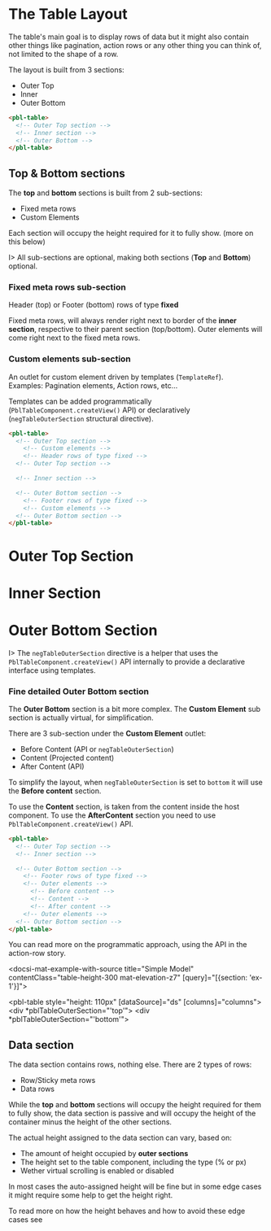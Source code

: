 # The Table Layout

The table's main goal is to display rows of data but it might also contain other things like pagination, action rows or any other thing you can think of, not limited to the shape of a row.

The layout is built from 3 sections:

- Outer Top
- Inner
- Outer Bottom

<div fxLayout>
  <div fxFlex="50%">

```html
<pbl-table>
  <!-- Outer Top section -->
  <!-- Inner section -->
  <!-- Outer Bottom -->
</pbl-table>
```

  </div>
  <div fxFlex="50%">
    <pbl-table showFooter vScrollNone
              [columns]="columns" [dataSource]="ds">
      <div *pblTableOuterSection="'top'"></div>
      <div *pblTableOuterSection="'bottom'"></div>
    </pbl-table>
  </div>
</div>

## Top & Bottom sections

The **top** and **bottom** sections is built from 2 sub-sections:

- Fixed meta rows
- Custom Elements

Each section will occupy the height required for it to fully show. (more on this below)

I> All sub-sections are optional, making both sections (**Top** and **Bottom**) optional.

### Fixed meta rows sub-section

Header (top) or Footer (bottom) rows of type **fixed**

Fixed meta rows, will always render right next to border of the **inner section**, respective to their parent section (top/bottom).
Outer elements will come right next to the fixed meta rows.

### Custom elements sub-section

An outlet for custom element driven by templates (`TemplateRef`).  
Examples: Pagination elements, Action rows, etc...

Templates can be added programmatically (`PblTableComponent.createView()` API) or declaratively (`negTableOuterSection` structural directive).

<div fxLayout>
  <div fxFlex="50%">

```html
<pbl-table>
  <!-- Outer Top section -->
    <!-- Custom elements -->
    <!-- Header rows of type fixed -->
  <!-- Outer Top section -->

  <!-- Inner section -->

  <!-- Outer Bottom section -->
    <!-- Footer rows of type fixed -->
    <!-- Custom elements -->
  <!-- Outer Bottom section -->
</pbl-table>
```

  </div>
  <div fxFlex="50%">
    <pbl-table showFooter vScrollNone
              [columns]="{ table: { cols: [ { prop: '__virtual__', label: ' ' } ] } }" [dataSource]="[ {} ]">
      <div *pblTableOuterSection="'top'">
        <h1>Outer Top Section</h1>
      </div>
      <div *pblTableCellDef="'__virtual__'">
        <h1>Inner Section</h1>
      </div>
      <div *pblTableOuterSection="'bottom'">
        <h1>Outer Bottom Section</h1>
      </div>
    </pbl-table>
  </div>
</div>

I> The `negTableOuterSection` directive is a helper that uses the `PblTableComponent.createView()` API internally to provide a declarative interface using templates.

### Fine detailed **Outer Bottom** section

The **Outer Bottom** section is a bit more complex. The **Custom Element** sub section is actually virtual, for simplification.

There are 3 sub-section under the **Custom Element** outlet:

- Before Content (API or `negTableOuterSection`)
- Content (Projected content)
- After Content (API)

To simplify the layout, when `negTableOuterSection` is set to `bottom` it will use the **Before content** section.

To use the **Content** section, is taken from the content inside the host component.
To use the **AfterContent** section you need to use `PblTableComponent.createView()` API.

```html
<pbl-table>
  <!-- Outer Top section -->
  <!-- Inner section -->

  <!-- Outer Bottom section -->
    <!-- Footer rows of type fixed -->
    <!-- Outer elements -->
      <!-- Before content -->
      <!-- Content -->
      <!-- After content -->
    <!-- Outer elements -->
  <!-- Outer Bottom section -->
</pbl-table>
```

<p>You can read more on the programmatic approach, using the API in the <a [routerLink]="['../..', 'stories', 'action-row']">action-row story</a>.</p>

<docsi-mat-example-with-source title="Simple Model" contentClass="table-height-300 mat-elevation-z7" [query]="[{section: 'ex-1'}]">
  <!--@pebula-example:ex-1-->
  <pbl-table style="height: 110px" [dataSource]="ds" [columns]="columns">
    <div *pblTableOuterSection="'top'"></div>
    <div *pblTableOuterSection="'bottom'"></div>
  </pbl-table>
  <!--@pebula-example:ex-1-->
</docsi-mat-example-with-source>

## Data section

The data section contains rows, nothing else. There are 2 types of rows:

- Row/Sticky meta rows
- Data rows

While the **top** and **bottom** sections will occupy the height required for them to fully show, the data section is passive and will
occupy the height of the container minus the height of the other sections.

The actual height assigned to the data section can vary, based on:

- The amount of height occupied by **outer sections**
- The height set to the table component, including the type (% or px)
- Wether virtual scrolling is enabled or disabled

In most cases the auto-assigned height will be fine but in some edge cases it might require some help to get the height right.

<p>To read more on how the height behaves and how to avoid these edge cases see</p>
